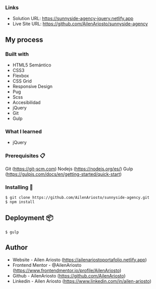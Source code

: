 ### Links

- Solution URL: https://sunnyside-agency-jquery.netlify.app
- Live Site URL: https://github.com/AilenAriosto/sunnyside-agency

## My process

### Built with

- HTML5 Semántico
- CSS3
- Flexbox
- CSS Grid
- Responsive Design
- Pug
- Scss
- Accesibilidad 
- jQuery
- Git
- Gulp

### What I learned

- jQuery


### Prerequisites 📋

Git (https://git-scm.com)
Nodejs (https://nodejs.org/es/)
Gulp (https://gulpjs.com/docs/en/getting-started/quick-start)


### Installing 🔧


```
$ git clone https://github.com/AilenAriosto/sunnyside-agency.git
$ npm install
```


## Deployment 📦

```
$ gulp
```


## Author

- Website - Ailen Ariosto (https://ailenariostoportafolio.netlify.app)
- Frontend Mentor - @AilenAriosto (https://www.frontendmentor.io/profile/AilenAriosto)
- Github - AilenAriosto (https://github.com/AilenAriosto)
- Linkedin - Ailen Ariosto (https://www.linkedin.com/in/ailen-ariosto)


